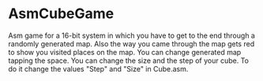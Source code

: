 # AsmCubeGame
Asm game for a 16-bit system in which you have to get to the end through a randomly generated map. Also the way you came through the map gets red to show you visited places on the map. 
You can change generated map tapping the space. 
You can change the size and the step of your cube. To do it change the values "Step" and "Size" in Cube.asm.
